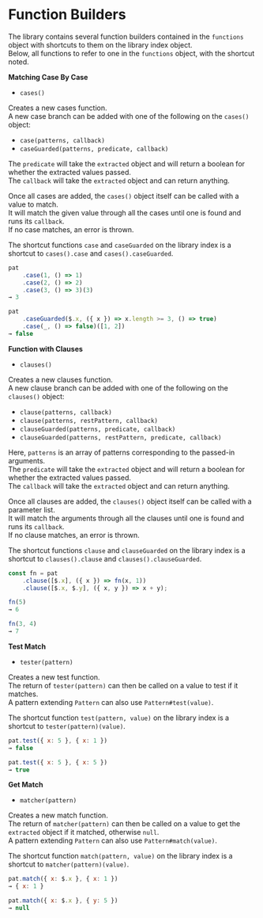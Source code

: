 # Function Builders

The library contains several function builders contained in the `functions` object with shortcuts to them on the library index object.  
Below, all functions to refer to one in the `functions` object, with the shortcut noted.  

**Matching Case By Case**  

- `cases()`

Creates a new cases function.  
A new case branch can be added with one of the following on the `cases()` object:  

- `case(patterns, callback)`
- `caseGuarded(patterns, predicate, callback)`

The `predicate` will take the `extracted` object and will return a boolean for whether the extracted values passed.  
The `callback` will take the `extracted` object and can return anything.  

Once all cases are added, the `cases()` object itself can be called with a value to match.  
It will match the given value through all the cases until one is found and runs its `callback`.  
If no case matches, an error is thrown.   

The shortcut functions `case` and `caseGuarded` on the library index is a shortcut to `cases().case` and `cases().caseGuarded`.  

```js
pat
    .case(1, () => 1)
    .case(2, () => 2)
    .case(3, () => 3)(3)
→ 3

pat
    .caseGuarded($.x, ({ x }) => x.length >= 3, () => true)
    .case(_, () => false)([1, 2])
→ false
```

**Function with Clauses**  

- `clauses()`

Creates a new clauses function.  
A new clause branch can be added with one of the following on the `clauses()` object:  

- `clause(patterns, callback)`
- `clause(patterns, restPattern, callback)`
- `clauseGuarded(patterns, predicate, callback)`
- `clauseGuarded(patterns, restPattern, predicate, callback)`

Here, `patterns` is an array of patterns corresponding to the passed-in arguments.  
The `predicate` will take the `extracted` object and will return a boolean for whether the extracted values passed.  
The `callback` will take the `extracted` object and can return anything.  

Once all clauses are added, the `clauses()` object itself can be called with a parameter list.  
It will match the arguments through all the clauses until one is found and runs its `callback`.  
If no clause matches, an error is thrown.   

The shortcut functions `clause` and `clauseGuarded` on the library index is a shortcut to `clauses().clause` and `clauses().clauseGuarded`.  

```js
const fn = pat
    .clause([$.x], ({ x }) => fn(x, 1))
    .clause([$.x, $.y], ({ x, y }) => x + y);

fn(5)
→ 6

fn(3, 4)
→ 7
```

**Test Match**  

- `tester(pattern)`

Creates a new test function.  
The return of `tester(pattern)` can then be called on a value to test if it matches.  
A pattern extending `Pattern` can also use `Pattern#test(value)`.  

The shortcut function `test(pattern, value)` on the library index is a shortcut to `tester(pattern)(value)`.  

```js
pat.test({ x: 5 }, { x: 1 })
→ false

pat.test({ x: 5 }, { x: 5 })
→ true
```

**Get Match**  

- `matcher(pattern)`

Creates a new match function.  
The return of `matcher(pattern)` can then be called on a value to get the `extracted` object if it matched, otherwise `null`.  
A pattern extending `Pattern` can also use `Pattern#match(value)`.  

The shortcut function `match(pattern, value)` on the library index is a shortcut to `matcher(pattern)(value)`.  

```js
pat.match({ x: $.x }, { x: 1 })
→ { x: 1 }

pat.match({ x: $.x }, { y: 5 })
→ null
```
